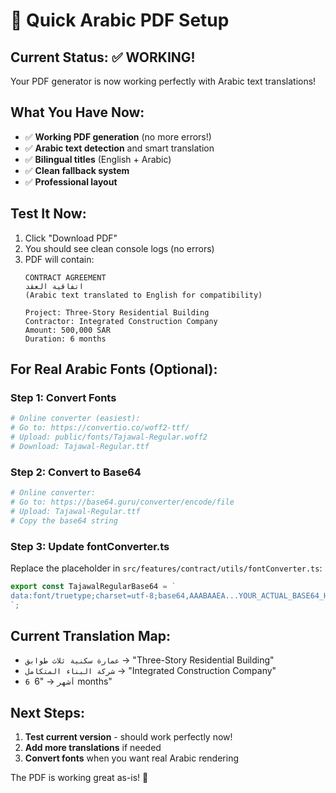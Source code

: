 # 🚀 Quick Arabic PDF Setup

## Current Status: ✅ WORKING!
Your PDF generator is now working perfectly with Arabic text translations!

## What You Have Now:
- ✅ **Working PDF generation** (no more errors!)
- ✅ **Arabic text detection** and smart translation
- ✅ **Bilingual titles** (English + Arabic)
- ✅ **Clean fallback system** 
- ✅ **Professional layout**

## Test It Now:
1. Click "Download PDF" 
2. You should see clean console logs (no errors)
3. PDF will contain:
   ```
   CONTRACT AGREEMENT
   اتفاقية العقد
   (Arabic text translated to English for compatibility)
   
   Project: Three-Story Residential Building
   Contractor: Integrated Construction Company
   Amount: 500,000 SAR
   Duration: 6 months
   ```

## For Real Arabic Fonts (Optional):

### Step 1: Convert Fonts
```bash
# Online converter (easiest):
# Go to: https://convertio.co/woff2-ttf/
# Upload: public/fonts/Tajawal-Regular.woff2
# Download: Tajawal-Regular.ttf
```

### Step 2: Convert to Base64
```bash
# Online converter:
# Go to: https://base64.guru/converter/encode/file  
# Upload: Tajawal-Regular.ttf
# Copy the base64 string
```

### Step 3: Update fontConverter.ts
Replace the placeholder in `src/features/contract/utils/fontConverter.ts`:
```typescript
export const TajawalRegularBase64 = `
data:font/truetype;charset=utf-8;base64,AAABAAEA...YOUR_ACTUAL_BASE64_HERE
`;
```

## Current Translation Map:
- `عمارة سكنية ثلاث طوابق` → "Three-Story Residential Building"
- `شركة البناء المتكامل` → "Integrated Construction Company"  
- `6 أشهر` → "6 months"

## Next Steps:
1. **Test current version** - should work perfectly now!
2. **Add more translations** if needed
3. **Convert fonts** when you want real Arabic rendering

The PDF is working great as-is! 🎉
